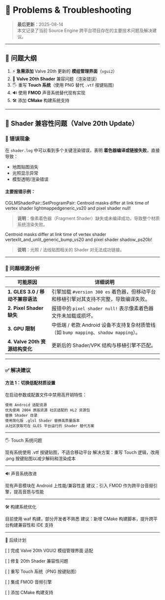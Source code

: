 # 🐞 Problems & Troubleshooting

> **最后更新**：2025-08-14  
> 本文记录了当前 Source Engine 跨平台项目存在的主要技术问题及解决建议。

---

## 📝 问题大纲

1. ⚡ **急需添加** Valve 20th 更新的 **模组管理界面**（`vgui2`）  
2. 🎨 **Valve 20th Shader** 兼容问题（渲染错误）  
3. 🖐️ 重写 **Touch 系统**（使用 PNG 替代 `.vtf` 按键贴图）  
4. 🔊 使用 **FMOD** 声音系统替代现有实现  
5. 🛠 添加 **CMake** 构建系统支持  

---

## 🎨 Shader 兼容性问题（Valve 20th Update）

### 🚨 错误现象

在 `shader.log` 中可以看到多个关键渲染错误，表明 **着色器编译或链接失败**，直接导致：
- 地图贴图消失
- 光照显示异常
- 模型透明/渲染错误

#### 主要报错示例：

CGLMShaderPair::SetProgramPair: Centroid masks differ at link time of vertex shader lightmappedgeneric_vs20 and pixel shader null!

> **说明**：像素着色器（Fragment Shader）缺失或未编译成功，导致整个材质系统渲染失败。

Centroid masks differ at link time of vertex shader vertexlit_and_unlit_generic_bump_vs20 and pixel shader shadow_ps20b!

> **说明**：光照 / 法线贴图相关的 Shader 对无法成功链接。

---

### 📌 问题根源分析

| 可能原因 | 详细说明 |
|----------|----------|
| **1. GLES 3.0 / 移动不兼容语法** | 引擎加载 `#version 300 es` 着色器，但移动平台和移植引擎对其支持不完整，导致编译失败。 |
| **2. Pixel Shader 缺失** | 报错中的 `pixel shader null!` 表示像素着色器文件未加载或损坏。 |
| **3. GPU 限制** | 中低端 / 老款 Android 设备不支持复杂材质管线（如 `bump mapping`、`shadow mapping`）。 |
| **4. Valve 20th 资源结构变化** | 更新后的 Shader/VPK 结构与移植引擎不匹配。 |

---

### ✅ 解决建议

#### 方法 1：切换低配材质设置
在启动参数或配置文件中禁用高开销特性：
```
使用 Android 适配资源
优先使用 2004 原版资源 社区适配的 HL2 资源包
替换 Shader 目录
使用简化版 .glsl Shader 替换高质量版本
从社区获取可在 GLES 平台运行的 Shader 替代方案
```

---

🖐️ Touch 系统问题

现有系统使用 .vtf 按键贴图，不适合移动平台
解决方案：重写 Touch 逻辑，改用 .png 按键贴图以减少解码和渲染成本



---

🔊 声音系统改进

现有声音模块在 Android 上性能/兼容性差
建议：引入 FMOD 作为跨平台音频引擎，提高音质与性能



---

🛠 构建系统优化

目前使用 waf 构建，部分开发者不熟悉
建议：新增 CMake 构建脚本，提升跨平台构建兼容性和 IDE 支持



---

📌 后续计划

[ ] 完成 Valve 20th VGUI2 模组管理界面 适配

[ ] 修复 20th Shader 兼容性问题

[ ] 重写 Touch 系统（PNG 按键贴图）

[ ] 集成 FMOD 音频引擎

[ ] 添加 CMake 构建支持



